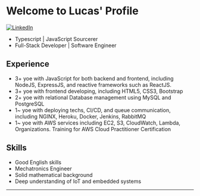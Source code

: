 # Welcome to Lucas' Profile

[![LinkedIn](https://img.shields.io/badge/LinkedIn-0077B5?style=for-the-badge&logo=linkedin&logoColor=white)](https://www.linkedin.com/in/lucaslaricchia/)

- Typescript | JavaScript Sourcerer
- Full-Stack Developer | Software Engineer

## Experience

- 3+ yoe with JavaScript for both backend and frontend, including NodeJS, ExpressJS, and reactive frameworks such as ReactJS.
- 3+ yoe with frontend developing, including HTML5, CSS3, Bootstrap
- 2+ yoe with relational Database management using MySQL and PostgreSQL
- 1~ yoe with deploying techs, CI/CD, and queue communication, including NGINX, Heroku, Docker, Jenkins, RabbitMQ
- 1~ yoe with AWS services including EC2, S3, CloudWatch, Lambda, Organizations. Training for AWS Cloud Practitioner Certification

## Skills

- Good English skills
- Mechatronics Engineer
- Solid mathematical background
- Deep understanding of IoT and embedded systems

---
